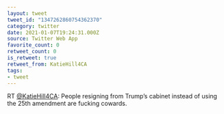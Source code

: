 ```yaml
---
layout: tweet
tweet_id: "1347262860754362370"
category: twitter
date: 2021-01-07T19:24:31.000Z
source: Twitter Web App
favorite_count: 0
retweet_count: 0
is_retweet: true
retweet_from: KatieHill4CA
tags:
- tweet
---
```


RT [@KatieHill4CA](https://twitter.com/@KatieHill4CA): People resigning from Trump’s cabinet instead of using the 25th amendment are fucking cowards.
